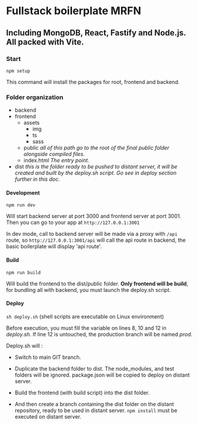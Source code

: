 # Fullstack boilerplate MRFN

## Including MongoDB, React, Fastify and Node.js. All packed with Vite.

### Start

`npm setup`

This command will install the packages for root, frontend and backend.

### Folder organization

- backend
- frontend
    - assets
        - img
        - ts
        - sass
    - public *all of this path go to the root of the final public folder alongside compiled files.*
  - index.html *The entry point.*
- dist *this is the folder ready to be pushed to distant server, it will be created and built by the deploy.sh script. Go see in deploy section further in this doc.*

#### Development
`npm run dev`

Will start backend server at port 3000 and frontend server at port 3001.
Then you can go to your app at `http://127.0.0.1:3001`

In dev mode, call to backend server will be made via a proxy with `/api` route, so `http://127.0.0.1:3001/api` will call the api route in backend, the basic boilerplate will display 'api route'.

#### Build
`npm run build`

Will build the frontend to the dist/public folder. **Only frontend will be build**, for bundling all with backend, you must launch the deploy.sh script.

#### Deploy
`sh deploy.sh` (shell scripts are executable on Linux environment)

Before execution, you must fill the variable on lines 8, 10 and 12 in *deploy.sh*. If line 12 is untouched, the production branch will be named *prod*.

Deploy.sh will :
- Switch to main GIT branch.

- Duplicate the backend folder to dist. The node_modules, and test folders will be ignored. package.json will be copied to deploy on distant server.

- Build the frontend (with build script) into the dist folder.

- And then create a branch containing the dist folder on the distant repository, ready to be used in distant server. `npm install` must be executed on distant server.
